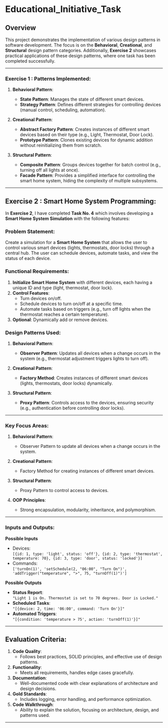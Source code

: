﻿# Educational_Initiative_Task


## Overview

This project demonstrates the implementation of various design patterns in software development. The focus is on the **Behavioral**, **Creational**, and **Structural** design pattern categories. Additionally, **Exercise 2** showcases practical applications of these design patterns, where one task has been completed successfully.

---


### Exercise 1 : Patterns Implemented:
1. **Behavioral Pattern**:  
   - **State Pattern**: Manages the state of different smart devices.  
   - **Strategy Pattern**: Defines different strategies for controlling devices (manual control, scheduling, automation).  

2. **Creational Pattern**:  
   - **Abstract Factory Pattern**: Creates instances of different smart devices based on their type (e.g., Light, Thermostat, Door Lock).  
   - **Prototype Pattern**: Clones existing devices for dynamic addition without reinitializing them from scratch.  

3. **Structural Pattern**:  
   - **Composite Pattern**: Groups devices together for batch control (e.g., turning off all lights at once).  
   - **Facade Pattern**: Provides a simplified interface for controlling the smart home system, hiding the complexity of multiple subsystems.  

---

## Exercise 2 : Smart Home System Programming:

In **Exercise 2**, I have completed **Task No. 4** which involves developing a **Smart Home System Simulation** with the following features:

### Problem Statement:
Create a simulation for a **Smart Home System** that allows the user to control various smart devices (lights, thermostats, door locks) through a central hub. The user can schedule devices, automate tasks, and view the status of each device.

### Functional Requirements:
1. **Initialize Smart Home System** with different devices, each having a unique ID and type (light, thermostat, door lock).
2. **Control Features**:
   - Turn devices on/off.
   - Schedule devices to turn on/off at a specific time.
   - Automate tasks based on triggers (e.g., turn off lights when the thermostat reaches a certain temperature).
3. **Optional**: Dynamically add or remove devices.

### Design Patterns Used:
1. **Behavioral Pattern**:
   - **Observer Pattern**: Updates all devices when a change occurs in the system (e.g., thermostat adjustment triggers lights to turn off).

2. **Creational Pattern**:
   - **Factory Method**: Creates instances of different smart devices (lights, thermostats, door locks) dynamically.

3. **Structural Pattern**:
   - **Proxy Pattern**: Controls access to the devices, ensuring security (e.g., authentication before controlling door locks).

---

### Key Focus Areas:
1. **Behavioral Pattern**: 
   - Observer Pattern to update all devices when a change occurs in the system.
   
2. **Creational Pattern**: 
   - Factory Method for creating instances of different smart devices.
   
3. **Structural Pattern**: 
   - Proxy Pattern to control access to devices.

4. **OOP Principles**: 
   - Strong encapsulation, modularity, inheritance, and polymorphism.

---

### Inputs and Outputs:

**Possible Inputs**  
- Devices:  
  `[{id: 1, type: 'light', status: 'off'}, {id: 2, type: 'thermostat', temperature: 70}, {id: 3, type: 'door', status: 'locked'}]`  
- Commands:  
  `['turnOn(1)', 'setSchedule(2, "06:00", "Turn On")', 'addTrigger("temperature", ">", 75, "turnOff(1)")']`

**Possible Outputs**  
- **Status Report**:  
  `"Light 1 is On. Thermostat is set to 70 degrees. Door is Locked."`  
- **Scheduled Tasks**:  
  `"[{device: 2, time: '06:00', command: 'Turn On'}]"`  
- **Automated Triggers**:  
  `"[{condition: 'temperature > 75', action: 'turnOff(1)'}]"`

---

## Evaluation Criteria:

1. **Code Quality**:  
   - Follows best practices, SOLID principles, and effective use of design patterns.
2. **Functionality**:  
   - Meets all requirements, handles edge cases gracefully.
3. **Documentation**:  
   - Well-documented code with clear explanations of architecture and design decisions.
4. **Gold Standards**:  
   - Includes logging, error handling, and performance optimization.
5. **Code Walkthrough**:  
   - Ability to explain the solution, focusing on architecture, design, and patterns used.

---


